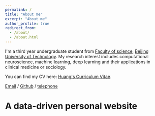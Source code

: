 ```yaml
---
permalink: /
title: "About me"
excerpt: "About me"
author_profile: true
redirect_from: 
  - /about/
  - /about.html
---
```


I'm a third year undergraduate student from [Faculty of science](https://slxy.bjut.edu.cn/), [Beijing University of Technology](https://www.bjut.edu.cn/). My research interest includes computational neuroscience, machine learning, deep learning and their applications in clinical medicine or sociology.

You can find my CV here: [Huang's Curriculum Vitae](../assets/CV_M.%20Huang.pdf).

[Email](huangmy2024@gmail.com) / [Github](https://github.com/hmy02) / [telephone](+86-18210107390)

A data-driven personal website
======
